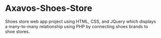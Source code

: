 # Axavos-Shoes-Store
Shoes store web app project using HTML, CSS, and JQuery which displays a many-to-many relationship using PHP by connecting shoes brands to shoe stores.
